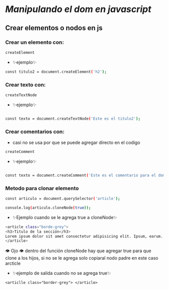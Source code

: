# _Manipulando el dom en javascript_

## Crear elementos o nodos en js

### Crear un elemento con:

```sh
createElement
```

-   ✨ejemplo✨

```sh
const titulo2 = document.createElement('h2');
```

### Crear texto con:

```sh
createTextNode
```

-   ✨ejemplo✨

```sh

const texto = document.createTextNode('Este es el titulo2');
```

### Crear comentarios con:

-   casi no se usa por que se puede agregar directo en el codigo

```sh
createComment
```

-   ✨ejemplo✨

```sh

const texto = document.createComment('Este es el comentario para el dom');
```

### Metodo para clonar elemento

```sh
const articulo = document.querySelector('article');

console.log(articulo.cloneNode(true));
```

-   ✨Ejemplo cuando se le agrega true a cloneNode✨

```sh
<article class="borde-grey">
<h3>Titulo de la sección</h3>
Lorem ipsum dolor sit amet consectetur adipisicing elit. Ipsum, earum. Eius numquam corporis dignissimos iste ad cumque est, quidem ex modi obcaecati optio et officia molestiae vitae laboriosam consectetur mollitia!
</article>
```

👁️ Ojo 👁️
dentro del función cloneNode hay que agregar true para que clone a los hijos, si no se le agrega solo copiaral nodo padre en este caso arcticle

-   ✨ejemplo de salida cuando no se agrega true✨

```ssh
<articlle class="border-grey"> </article>
```
